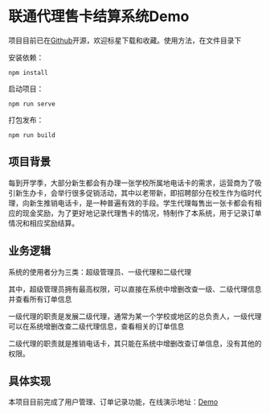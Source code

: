 # 联通代理售卡结算系统Demo

项目目前已在[Github](https://github.com/qjh1924/settlementSystemDemo)开源，欢迎标星下载和收藏。使用方法，在文件目录下

安装依赖：

```
npm install
```

启动项目：

```
npm run serve
```

打包发布：

```
npm run build
```

## 项目背景

每到开学季，大部分新生都会有办理一张学校所属地电话卡的需求，运营商为了吸引新生办卡，会举行很多促销活动，其中以老带新，即招聘部分在校生作为临时代理，向新生推销电话卡，是一种普遍有效的手段。学生代理每售出一张卡都会有相应的现金奖励，为了更好地记录代理售卡的情况，特制作了本系统，用于记录订单情况和相应奖励结算。

## 业务逻辑

系统的使用者分为三类：超级管理员、一级代理和二级代理

其中，超级管理员拥有最高权限，可以直接在系统中增删改查一级、二级代理信息并查看所有订单信息

一级代理的职责是发展二级代理，通常为某一个学校或地区的总负责人，一级代理可以在系统增删改查二级代理信息，查看相关的订单信息

二级代理的职责就是推销电话卡，其只能在系统中增删改查订单信息，没有其他的权限。

## 具体实现

本项目目前完成了用户管理、订单记录功能，在线演示地址：[Demo](http://qiujianhui.top/vue)
